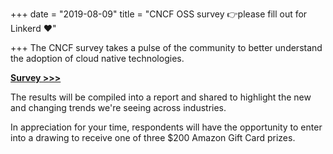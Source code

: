 +++
date = "2019-08-09"
title = "CNCF OSS survey 👉please fill out for Linkerd ❤️"

+++
The CNCF survey takes a pulse of the community to better understand the adoption of cloud native technologies.

[**Survey >>>**](https://www.surveymonkey.com/r/cloudnativesurvey2019)

The results will be compiled into a report and shared to highlight the new and changing trends we're seeing across industries.

In appreciation for your time, respondents will have the opportunity to enter into a drawing to receive one of three $200 Amazon Gift Card prizes.